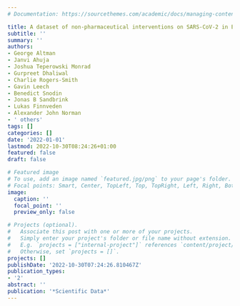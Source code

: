 ```yaml
---
# Documentation: https://sourcethemes.com/academic/docs/managing-content/

title: A dataset of non-pharmaceutical interventions on SARS-CoV-2 in Europe
subtitle: ''
summary: ''
authors:
- George Altman
- Janvi Ahuja
- Joshua Teperowski Monrad
- Gurpreet Dhaliwal
- Charlie Rogers-Smith
- Gavin Leech
- Benedict Snodin
- Jonas B Sandbrink
- Lukas Finnveden
- Alexander John Norman
- ' others'
tags: []
categories: []
date: '2022-01-01'
lastmod: 2022-10-30T08:24:26+01:00
featured: false
draft: false

# Featured image
# To use, add an image named `featured.jpg/png` to your page's folder.
# Focal points: Smart, Center, TopLeft, Top, TopRight, Left, Right, BottomLeft, Bottom, BottomRight.
image:
  caption: ''
  focal_point: ''
  preview_only: false

# Projects (optional).
#   Associate this post with one or more of your projects.
#   Simply enter your project's folder or file name without extension.
#   E.g. `projects = ["internal-project"]` references `content/project/deep-learning/index.md`.
#   Otherwise, set `projects = []`.
projects: []
publishDate: '2022-10-30T07:24:26.810467Z'
publication_types:
- '2'
abstract: ''
publication: '*Scientific Data*'
---
```

